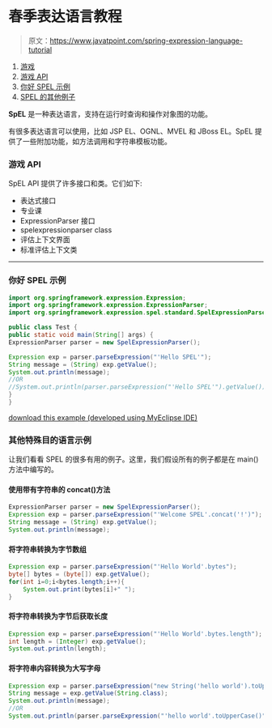 # 春季表达语言教程

> 原文：<https://www.javatpoint.com/spring-expression-language-tutorial>

1.  [游戏](#)
2.  [游戏 API](#)
3.  [你好 SPEL 示例](#)
4.  [SPEL 的其他例子](#)

**SpEL** 是一种表达语言，支持在运行时查询和操作对象图的功能。

有很多表达语言可以使用，比如 JSP EL、OGNL、MVEL 和 JBoss EL。SpEL 提供了一些附加功能，如方法调用和字符串模板功能。

### 游戏 API

SpEL API 提供了许多接口和类。它们如下:

*   表达式接口
*   专业课
*   ExpressionParser 接口
*   spelexpressionparser class
*   评估上下文界面
*   标准评估上下文类

* * *

### 你好 SPEL 示例

```java
import org.springframework.expression.Expression;
import org.springframework.expression.ExpressionParser;
import org.springframework.expression.spel.standard.SpelExpressionParser;

public class Test {
public static void main(String[] args) {
ExpressionParser parser = new SpelExpressionParser();

Expression exp = parser.parseExpression("'Hello SPEL'");
String message = (String) exp.getValue();
System.out.println(message);
//OR
//System.out.println(parser.parseExpression("'Hello SPEL'").getValue());
}
}

```

[download this example (developed using MyEclipse IDE)](https://static.javatpoint.com/src/sp/spel1.zip)

### 其他特殊目的语言示例

让我们看看 SPEL 的很多有用的例子。这里，我们假设所有的例子都是在 main()方法中编写的。

#### 使用带有字符串的 concat()方法

```java
ExpressionParser parser = new SpelExpressionParser();
Expression exp = parser.parseExpression("'Welcome SPEL'.concat('!')");
String message = (String) exp.getValue();
System.out.println(message);

```

#### 将字符串转换为字节数组

```java
Expression exp = parser.parseExpression("'Hello World'.bytes");
byte[] bytes = (byte[]) exp.getValue();
for(int i=0;i<bytes.length;i++){
	System.out.print(bytes[i]+" ");
}

```

#### 将字符串转换为字节后获取长度

```java
Expression exp = parser.parseExpression("'Hello World'.bytes.length");
int length = (Integer) exp.getValue();
System.out.println(length);

```

#### 将字符串内容转换为大写字母

```java
Expression exp = parser.parseExpression("new String('hello world').toUpperCase()");
String message = exp.getValue(String.class);
System.out.println(message);
//OR
System.out.println(parser.parseExpression("'hello world'.toUpperCase()").getValue());

```